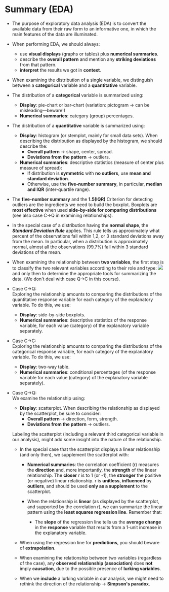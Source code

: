 # Summary (EDA)
- The purpose of exploratory data analysis (EDA) is to convert the available data from their raw form to an informative one, in which the main features of the data are illuminated.

- When performing EDA, we should always:
    - use **visual displays** (graphs or tables) plus **numerical summaries**.
    - describe the **overall pattern** and mention any **striking deviations** from that pattern.
    - **interpret** the results we got in **context**.


- When examining the distribution of a single variable, we distinguish between a **categorical** variable and a **quantitative** variable.

- The distribution of a **categorical** variable is summarized using:

    - **Display**: pie-chart or bar-chart (variation: pictogram → can be misleading—beware!)
    - **Numerical summaries**: category (group) percentages.  
    

- The distribution of a **quantitative** variable is summarized using:

    - **Display**: histogram (or stemplot, mainly for small data sets). When describing the distribution as displayed by the histogram, we should describe the:
        - **Overall pattern** → shape, center, spread.
        - **Deviations from the pattern** → outliers.  
    - **Numerical summaries**: descriptive statistics (measure of center plus measure of spread):
        -  If distribution is **symmetric** with **no outliers**, use **mean and standard deviation**.
        - Otherwise, use the **five-number summary**, in particular, **median and IQR** (inter-quartile range).


- The **five-number summary** and the **1.5(IQR)** Criterion for detecting outliers are the ingredients we need to build the boxplot. Boxplots are **most effective** when used **side-by-side for comparing distributions** (see also case C→Q in examining relationships).

- In the special case of a distribution having the **normal shape**, the _**Standard Deviation Rule**_ applies. This rule tells us approximately what percent of the observations fall within 1,2, or 3 standard deviations away from the mean. In particular, when a distribution is approximately normal, almost all the observations (99.7%) fall within 3 standard deviations of the mean.

- When examining the relationship between **two variables**, the first step is to classify the two relevant variables according to their role and type:
![](https://lagunita.stanford.edu/assets/courseware/v1/677aa56c0b1444356a559ad245de3a89/asset-v1:OLI+ProbStat+Open_Jan2017+type@asset+block/eda_eda_summary1.gif)  
and only then to determine the appropriate tools for summarizing the data. (We don't deal with case Q→C in this course).

- Case C→Q:  
Exploring the relationship amounts to comparing the distributions of the quantitative response variable for each category of the explanatory variable. To do this, we use:
    - **Display**: side-by-side boxplots.
    - **Numerical summaries**: descriptive statistics of the response variable, for each value (category) of the explanatory variable separately.


- Case C→C:  
Exploring the relationship amounts to comparing the distributions of the categorical response variable, for each category of the explanatory variable. To do this, we use:
    - **Display**: two-way table.
    - **Numerical summaries**: conditional percentages (of the response variable for each value (category) of the explanatory variable separately).
    
    
- Case Q→Q:  
We examine the relationship using:
    - **Display**: scatterplot. When describing the relationship as displayed by the scatterplot, be sure to consider:
        - **Overall pattern** → direction, form, strength.
        - **Deviations from the pattern** → outliers.  
        
    Labeling the scatterplot (including a relevant third categorical variable in our analysis), might add some insight into the nature of the relationship.  
    
    - In the special case that the scatterplot displays a linear relationship (and only then), we supplement the scatterplot with:

       - **Numerical summaries**: the correlation coefficient (r) measures the **direction** and, more importantly, the **strength** of the linear relationship. The **closer** r is to 1 (or -1), the **stronger** the positive (or negative) linear relationship. r is **unitless**, **influenced** by **outliers**, and should be used **only as a supplement** to the scatterplot.
    
      - When the relationship is **linear** (as displayed by the scatterplot, and supported by the correlation r), we can summarize the linear pattern using the **least squares regression line**. Remember that:
          - The **slope** of the regression line tells us the **average change** in the **response** variable that results from a 1-unit increase in the explanatory variable.
            
    - When using the regression line for **predictions**, you should beware of **extrapolation**.
    - When examining the relationship between two variables (regardless of the case), any **observed relationship (association)** does **not** imply **causation**, due to the possible presence of **lurking variables**.
    
    - When we **include** a lurking variable in our analysis, we might need to rethink the direction of the relationship → **Simpson's paradox**.